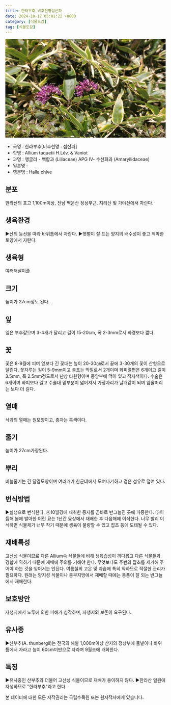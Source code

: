 ```yaml
---
title: 한라부추_비추천명섬산파
date: 2024-10-17 05:01:22 +0800
category: [식물도감]
tag: [식물도감]
---
```




![한라부추[비추천명 : 섬산파]](/assets/img/fileUpload/plants/basic/Liliaceae/Allium/8660/8660_20160803162122554files_th2.jpg)
- 국명 : 한라부추[비추천명 : 섬산파]
- 학명 : Allium taquetii H.Lév. & Vaniot
- 과명 : 앵글러 - 백합과 (Liliaceae) APG Ⅳ- 수선화과 (Amaryllidaceae)
- 일본명 : 
- 영문명 : Halla chive


## 분포
한라산의 표고 1,100m이상, 전남 백운산 정상부근, 지리산 및 가야산에서 자란다.
## 생육환경
▶산의 능선을 따라 바위틈에서 자란다. 
▶햇볕이 잘 드는 양지의 배수성이 좋고 척박한 토양에서 자란다.
## 생육형
여러해살이풀
## 크기
높이가 27cm정도 된다.
## 잎
잎은 부추같으며 3-4개가 달리고 길이 15-20cm, 폭 2-3mm로서 화경보다 짧다.
## 꽃
꽃은 8-9월에 피며 잎보다 긴 꽃대는 높이 20-30㎝로서 끝에 3-30개의 꽃이 산형으로 달린다. 꽃자루는 길이 5-9mm이고 총포는 막질로서 2개이며 화피열편은 6개이고 길이 3.5mm, 폭 2.5mm정도로서 난상 타원형이며 중앙부에 맥이 있고 적자색이다. 수술은 6개이며 화피보다 길고 수술대 밑부분이 넓어져서 가장자리가 날개같이 되며 암술머리는 보다 더 길다.
## 열매
삭과의 열매는 원모양이고, 종자는 흑색이다.
## 줄기
높이가 27cm가량된다.
## 뿌리
비늘줄기는 긴 달걀모양이며 여러개가 한군데에서 모여나기하고 겉은 섬유로 덮여 있다.
## 번식방법
▶실생으로 번식한다. 
ⓐ10월경에 채취한 종자를 곧바로 반그늘진 곳에 파종한다. 
ⓑ이듬해 봄에 발아한 어린 묘는 1년간 묘상에서 재배한 후 다음해에 이식한다. 너무 빨리 이식하면 식물체가 너무 작기 때문에 생육이 불량할 수 있고 잡초 등에 도태될 수 있다.
## 재배특성
고산성 식물이므로 다른 Allium속 식물들에 비해 생육습성이 까다롭고 다른 식물들과 경합에 약하기 때문에 재배에 주의를 기해야 한다. 무엇보다도 주변의 잡초를 제거해 주어야 하는 것을 잊어서는 안된다. 여름철의 고온 및 과습에 특히 약하므로 적절한 관리가 필요하다. 원래는 양지성 식물이나 중부지방에서 재배할 때에는 통풍이 잘 되는 반그늘에서 재배한다.
## 보호방안
자생지에서 노루에 의한 피해가 심각하며, 자생지외 보존이 요구된다.
## 유사종
▶산부추(A. thunbergii)는 전국의 해발 1,000m이상 산지의 정상부에 풀밭이나 바위틈에서 자라고 높이 60cm미만으로 자라며 9월초에 개화한다.
## 특징
▶유사종인 산부추와 더불어 고산성 식물이므로 재배가 용이하지 않다. 
▶한라산 일원에 자생하므로 "한라부추"라고 한다.






본 데이터에 대한 모든 저작권리는 국립수목원 또는 원저작자에게 있습니다.
